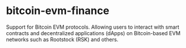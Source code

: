 # bitcoin-evm-finance
Support for Bitcoin EVM protocols. Allowing users to interact with smart contracts and decentralized applications (dApps) on Bitcoin-based EVM networks such as Rootstock (RSK) and others.
